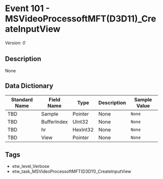 # Event 101 - MSVideoProcessoftMFT(D3D11)_CreateInputView
###### Version: 0

## Description
None

## Data Dictionary
|Standard Name|Field Name|Type|Description|Sample Value|
|---|---|---|---|---|
|TBD|Sample|Pointer|None|`None`|
|TBD|BufferIndex|UInt32|None|`None`|
|TBD|hr|HexInt32|None|`None`|
|TBD|View|Pointer|None|`None`|

## Tags
* etw_level_Verbose
* etw_task_MSVideoProcessoftMFT(D3D11)_CreateInputView